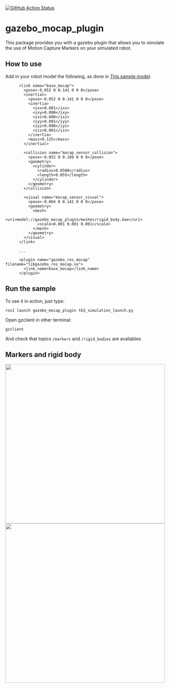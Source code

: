 [![GitHub Action
Status](https://github.com/MOCAP4ROS2-Project/mocap4ros2_gazebo/workflows/main/badge.svg)](https://github.com/MOCAP4ROS2-Project/mocap4ros2_gazebo)

# gazebo_mocap_plugin

This package provides you with a gazebo plugin that allows you to simulate the use of Motion Capture Markers on your simulated robot.

## How to use

Add in your robot model the following, as done in [This sample model](https://github.com/MOCAP4ROS2-Project/mocap4ros2_gazebo/blob/main/models/waffle.model):

```
      <link name="base_mocap">
        <pose>-0.052 0 0.141 0 0 0</pose>
        <inertial>
          <pose>-0.052 0 0.141 0 0 0</pose>
          <inertia>
            <ixx>0.001</ixx>
            <ixy>0.000</ixy>
            <ixz>0.000</ixz>
            <iyy>0.001</iyy>
            <iyz>0.000</iyz>
            <izz>0.001</izz>
          </inertia>
          <mass>0.125</mass>
        </inertial>

        <collision name="mocap_sensor_collision">
          <pose>-0.052 0 0.160 0 0 0</pose>
          <geometry>
            <cylinder>
              <radius>0.0508</radius>
              <length>0.055</length>
            </cylinder>
          </geometry>
        </collision>

        <visual name="mocap_sensor_visual">
          <pose>-0.064 0 0.141 0 0 0</pose>
          <geometry>
            <mesh>
              <uri>model://gazebo_mocap_plugin/meshes/rigid_body.dae</uri>
              <scale>0.001 0.001 0.001</scale>
            </mesh>
          </geometry>
        </visual>
      </link>
      
      ...

      <plugin name="gazebo_ros_mocap" filename="libgazebo_ros_mocap.so">
        <link_name>base_mocap</link_name>
      </plugin>
```

## Run the sample

To see it in action, just type:

```
ros2 launch gazebo_mocap_plugin tb3_simulation_launch.py
```

Open gzclient in other terminal:

```
gzclient
```

And check that topics `/markers` and `/rigid_bodies` are availables

## Markers and rigid body
<img src="https://user-images.githubusercontent.com/3810011/178335627-080f8d5a-7b6f-40d2-8038-caf73e7cf8d9.png" width="500">
<img src="https://user-images.githubusercontent.com/3810011/178335622-02e126f7-ec96-41a0-9936-38af589c5a2d.png" width="500">
